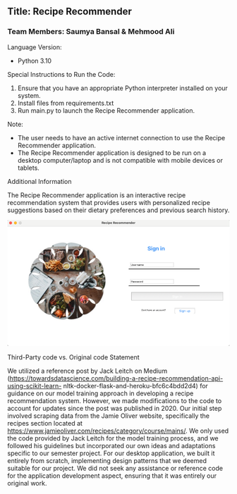 ## Title: Recipe Recommender

### Team Members: Saumya Bansal & Mehmood Ali

Language Version: 

- Python 3.10

Special Instructions to Run the Code:

1. Ensure that you have an appropriate Python interpreter installed on your system.
2. Install files from requirements.txt
3. Run main.py to launch the Recipe Recommender application.

Note:

- The user needs to have an active internet connection to use the Recipe Recommender application.
- The Recipe Recommender application is designed to be run on a desktop computer/laptop and is not compatible with mobile devices or tablets.

Additional Information

The Recipe Recommender application is an interactive recipe recommendation system that provides users with personalized recipe suggestions based on their dietary preferences and previous search history.

![img.png](img.png)

Third-Party code vs. Original code Statement

We utilized a reference post by Jack Leitch on Medium (https://towardsdatascience.com/building-a-recipe-recommendation-api-using-scikit-learn- nltk-docker-flask-and-heroku-bfc6c4bdd2d4) for guidance on our model training approach in developing a recipe recommendation system. However, we made modifications to the code to account for updates since the post was published in 2020. Our initial step involved scraping data from the Jamie Oliver website, specifically the recipes section located at https://www.jamieoliver.com/recipes/category/course/mains/. We only used the code provided by Jack Leitch for the model training process, and we followed his guidelines but incorporated our own ideas and adaptations specific to our semester project.
For our desktop application, we built it entirely from scratch, implementing design patterns that we deemed suitable for our project. We did not seek any assistance or reference code for the application development aspect, ensuring that it was entirely our original work.
